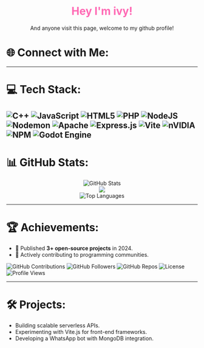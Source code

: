 <div align="center">
 <h1 style="color: #ff69b4;">Hey I'm ivy!</h1>
 <p>And anyone visit this page, welcome to my github profile!</p>
</div>


# 🌐 Connect with Me:


---

# 💻 Tech Stack:
  ![C++](https://img.shields.io/badge/c++-%2300599C.svg?style=for-the-badge&logo=c%2B%2B&logoColor=white)
  ![JavaScript](https://img.shields.io/badge/javascript-%23323330.svg?style=for-the-badge&logo=javascript&logoColor=%23F7DF1E)
  ![HTML5](https://img.shields.io/badge/html5-%23E34F26.svg?style=for-the-badge&logo=html5&logoColor=white)
  ![PHP](https://img.shields.io/badge/php-%23777BB4.svg?style=for-the-badge&logo=php&logoColor=white)
  ![NodeJS](https://img.shields.io/badge/node.js-6DA55F?style=for-the-badge&logo=node.js&logoColor=white)
  ![Nodemon](https://img.shields.io/badge/NODEMON-%23323330.svg?style=for-the-badge&logo=nodemon&logoColor=%BBDEAD)
  ![Apache](https://img.shields.io/badge/apache-%23D42029.svg?style=for-the-badge&logo=apache&logoColor=white)
  ![Express.js](https://img.shields.io/badge/express.js-%23404d59.svg?style=for-the-badge&logo=express&logoColor=%2361DAFB)
  ![Vite](https://img.shields.io/badge/vite-%23646CFF.svg?style=for-the-badge&logo=vite&logoColor=white)
  ![nVIDIA](https://img.shields.io/badge/nVIDIA-%2376B900.svg?style=for-the-badge&logo=nVIDIA&logoColor=white)
  ![NPM](https://img.shields.io/badge/NPM-%23CB3837.svg?style=for-the-badge&logo=npm&logoColor=white)
  ![Godot Engine](https://img.shields.io/badge/GODOT-%23FFFFFF.svg?style=for-the-badge&logo=godot-engine)
---

# 📊 GitHub Stats:
<div align="center">
  <img src="https://github-readme-stats.vercel.app/api?username=XNS-ivy&theme=vue-dark&show_icons=true&hide_border=false&count_private=true" alt="GitHub Stats" />
  <br/>
  <img src="https://nirzak-streak-stats.vercel.app?user=XNS-ivy&theme=vue-dark&date_format=j%20M%5B%20Y%5D&mode=weekly?https://git.io/streak-stats" />
  <br/>
  <img src="https://github-readme-stats.vercel.app/api/top-langs/?username=XNS-ivy&theme=vue-dark&show_icons=true&hide_border=false&layout=compact" alt="Top Languages" />
</div>

---

# 🏆 Achievements:
- 🚀 Published **3+ open-source projects** in 2024.
- 💬 Actively contributing to programming communities.

![GitHub Contributions](https://komarev.com/ghpvc/?username=XNS-ivy&color=blue)
![GitHub Followers](https://img.shields.io/github/followers/XNS-ivy?style=social)
![GitHub Repos](https://img.shields.io/badge/Repositories-Count-informational)
![License](https://img.shields.io/github/license/XNS-ivy/XNS-ivy?style=flat-square)
![Profile Views](https://komarev.com/ghpvc/?username=XNS-ivy&color=green)

---

# 🛠️ Projects:
- Building scalable serverless APIs.
- Experimenting with Vite.js for front-end frameworks.
- Developing a WhatsApp bot with MongoDB integration.
